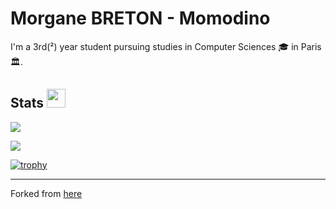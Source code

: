<h1>Morgane BRETON - Momodino</h1>
<p>
  I'm a 3rd(²) year student pursuing studies in Computer Sciences 🎓 in Paris 🏛.
</p>

<h2>
  Stats <img src="https://media.giphy.com/media/WFZvB7VIXBgiz3oDXE/giphy.gif" width="30">
</h2>

<p>
 <img  src="https://github-readme-streak-stats.herokuapp.com/?user=momodinoo&show_icons=true&locale=en&layout=compact&theme=radical&line_height=0" />
</p>
<p>
    <img src = "https://github-readme-stats.vercel.app/api/top-langs/?username=momodinoo&theme=radical">
</p>

[![trophy](https://github-profile-trophy.vercel.app/?username=momodinoo&theme=radical&title=Joined2020,Commits)](https://github.com/momodinoo/github-profile-trophy)

<hr>

Forked from [here](https://github.com/ritik307/ritik307)
